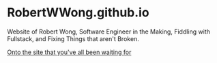 # RobertWWong.github.io
Website of Robert Wong, Software Engineer in the Making, Fiddling with Fullstack, and Fixing Things that aren't Broken.

[Onto the site that you've all been waiting for](https://robertwwong.github.io "High Ho, let's go!")
